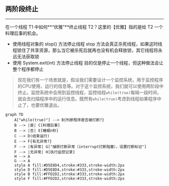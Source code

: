 ## 两阶段终止

---

在一个线程 T1 中如何**“优雅”**终止线程 T2？这里的【优雅】指的是给 T2 一个料理后事的机会。

- 使用线程对象的 stop() 方法停止线程
  stop 方法会真正杀死线程，如果这时线程锁住了共享资源，那么当它被杀死后就再也没有机会释放锁，其它线程将永远无法获取锁
- 使用 System.exit(int) 方法停止线程
  目的仅是停止一个线程，但这种做法会让整个程序都停止



> 现在我们有一个场景就是，假设我们需要设计一个监控系统，用于监控程序的CPU使用，运行的信息等。对于这个监控系统，我们就可以使用两阶段中终止。监控系统中会用到监控线程，监控线程`while(true)`每隔一段时间，就会去扫描程序中的运行信息。既然有`while(true)`考虑到线程如果程序中止了，也要优雅退出。



```mermaid
graph TD
	A["while(true)"] --> B{判断程序是否被打断?}
	B --> |是| C[料理后事]
	B --> |否| E[睡眠n秒]
	C --> D(结束运行)
	E --> F{有无异常?}
	F --> |有异常| G["捕获打断异常（interrupt打断阻塞），设置打断标记"]
	F --> |无异常| H[执行监控记录]
	H --> A
	G --> A
	style A fill:#D5E8D4,stroke:#333,stroke-width:2px
	style D fill:#D5E8D4,stroke:#333,stroke-width:2px
    style B fill:#FFD2D2,stroke:#333,stroke-width:2px
    style F fill:#FFD2D2,stroke:#333,stroke-width:2px
```

